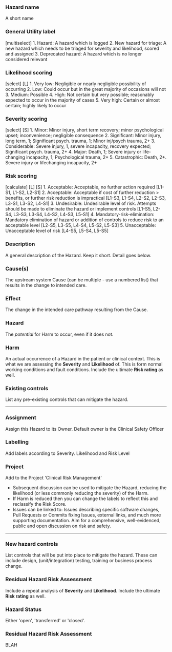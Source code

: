 ### Hazard name
A short name

### General Utility label
[multiselect]
1\. Hazard: A hazard which is logged
2\. New hazard for triage: A new hazard which needs to be triaged for severity and likelihood, scored and assigned
3\. Deprecated hazard: A hazard which is no longer considered relevant

### Likelihood scoring
[select] [L]
1\. Very low: Negligible or nearly negligible possibility of occurring
2\. Low: Could occur but in the great majority of occasions will not
3\. Medium: Possible
4\. High: Not certain but very possible; reasonably expected to occur in the majority of cases
5\. Very high: Certain or almost certain; highly likely to occur
    
### Severity scoring
[select] [S]
1\. Minor: Minor injury, short term recovery; minor psychological upset; inconvenience; negligible consequence
2\. Significant: Minor injury, long term, 1; Significant psych. trauma, 1; Minor inj/psych trauma, 2+
3\. Considerable: Severe injury, 1, severe incapacity, recovery expected; Significant psych. trauma, 2+
4\. Major: Death, 1; Severe injury or life-changing incapacity, 1; Psychological trauma, 2+
5\. Catastrophic: Death, 2+. Severe injury or lifechanging incapacity, 2+

### Risk scoring
[calculate] [L] [S]
1\. Acceptable: Acceptable, no further action required [L1-S1, L1-S2, L2-S1]
2\. Acceptable: Acceptable if cost of further reduction > benefits, or further risk reduction is impractical [L1-S3, L1-S4, L2-S2, L2-S3, L3-S1, L3-S2, L4-S1]
3\. Undesirable: Undesirable level of risk. Attempts should be made to eliminate the hazard or implement controls [L1-S5, L2-S4, L3-S3, L3-S4, L4-S2, L4-S3, L5-S1]
4\. Mandatory-risk-elimination: Mandatory elimination of hazard or addition of controls to reduce risk to an acceptable level [L2-S5, L3-S5, L4-S4, L5-S2, L5-S3]
5\. Unacceptable: Unacceptable level of risk [L4-S5, L5-S4, L5-S5]

### Description
A general description of the Hazard. Keep it short. Detail goes below.

### Cause(s)
The upstream system Cause (can be multiple - use a numbered list) that results in the change to intended care.

### Effect
The change in the intended care pathway resulting from the Cause.

### Hazard
The *potential* for Harm to occur, even if it does not.

### Harm
An actual occurrence of a Hazard in the patient or clinical context. This is what we are assessing the **Severity** and **Likelihood** of. This is form normal working conditions and fault conditions. Include the ultimate **Risk rating** as well.

### Existing controls
List any pre-existing controls that can mitigate the hazard.

-----

### Assignment
Assign this Hazard to its Owner. Default owner is the Clinical Safety Officer

### Labelling
Add labels according to Severity. Likelihood and Risk Level

### Project
Add to the Project 'Clinical Risk Management'

* Subsequent discussion can be used to mitigate the Hazard, reducing the likelihood (or less commonly reducing the severity) of the Harm.
* If Harm is reduced then you can change the labels to reflect this and reclassify the Risk Score.
* Issues can be linked to: Issues describing specific software changes, Pull Requests or Commits fixing Issues, external links, and much more supporting documentation. Aim for a comprehensive, well-evidenced, public and open discussion on risk and safety.

-----

### New hazard controls
List controls that will be put into place to mitigate the hazard. These can include design, (unit/integration) testing, training or business process change.

### Residual Hazard Risk Assessment
Include a repeat analysis of **Severity** and **Likelihood**. Include the ultimate **Risk rating** as well.

### Hazard Status
Either 'open', 'transferred' or 'closed'.

### Residual Hazard Risk Assessment
BLAH
